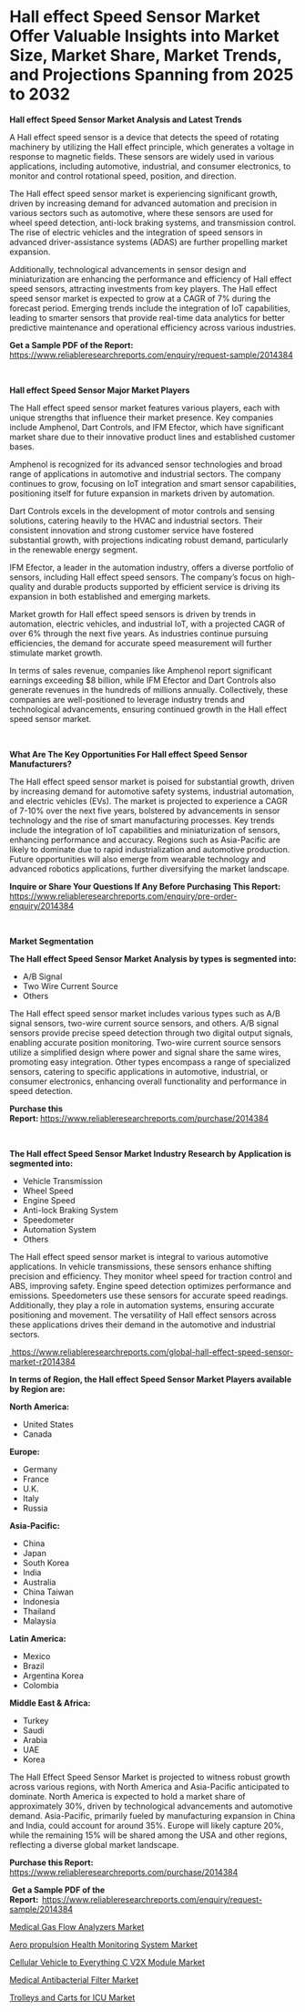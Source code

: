 <p><h1>Hall effect Speed Sensor Market Offer Valuable Insights into Market Size, Market Share, Market Trends, and Projections Spanning from 2025 to 2032</h1></p><p><strong>Hall effect Speed Sensor Market Analysis and Latest Trends</strong></p>
<p><p>A Hall effect speed sensor is a device that detects the speed of rotating machinery by utilizing the Hall effect principle, which generates a voltage in response to magnetic fields. These sensors are widely used in various applications, including automotive, industrial, and consumer electronics, to monitor and control rotational speed, position, and direction.</p><p>The Hall effect speed sensor market is experiencing significant growth, driven by increasing demand for advanced automation and precision in various sectors such as automotive, where these sensors are used for wheel speed detection, anti-lock braking systems, and transmission control. The rise of electric vehicles and the integration of speed sensors in advanced driver-assistance systems (ADAS) are further propelling market expansion.</p><p>Additionally, technological advancements in sensor design and miniaturization are enhancing the performance and efficiency of Hall effect speed sensors, attracting investments from key players. The Hall effect speed sensor market is expected to grow at a CAGR of 7% during the forecast period. Emerging trends include the integration of IoT capabilities, leading to smarter sensors that provide real-time data analytics for better predictive maintenance and operational efficiency across various industries.</p></p>
<p><strong>Get a Sample PDF of the Report:&nbsp;</strong> <a href="https://www.reliableresearchreports.com/enquiry/request-sample/2014384?utm_campaign=12&utm_medium=2&utm_source=Github&utm_content=ia&utm_term=17012025&utm_id=hall-effect-speed-sensor">https://www.reliableresearchreports.com/enquiry/request-sample/2014384</a></p>
<p>&nbsp;</p>
<p><strong>Hall effect Speed Sensor Major Market Players</strong></p>
<p><p>The Hall effect speed sensor market features various players, each with unique strengths that influence their market presence. Key companies include Amphenol, Dart Controls, and IFM Efector, which have significant market share due to their innovative product lines and established customer bases. </p><p>Amphenol is recognized for its advanced sensor technologies and broad range of applications in automotive and industrial sectors. The company continues to grow, focusing on IoT integration and smart sensor capabilities, positioning itself for future expansion in markets driven by automation.</p><p>Dart Controls excels in the development of motor controls and sensing solutions, catering heavily to the HVAC and industrial sectors. Their consistent innovation and strong customer service have fostered substantial growth, with projections indicating robust demand, particularly in the renewable energy segment.</p><p>IFM Efector, a leader in the automation industry, offers a diverse portfolio of sensors, including Hall effect speed sensors. The company’s focus on high-quality and durable products supported by efficient service is driving its expansion in both established and emerging markets.</p><p>Market growth for Hall effect speed sensors is driven by trends in automation, electric vehicles, and industrial IoT, with a projected CAGR of over 6% through the next five years. As industries continue pursuing efficiencies, the demand for accurate speed measurement will further stimulate market growth.</p><p>In terms of sales revenue, companies like Amphenol report significant earnings exceeding $8 billion, while IFM Efector and Dart Controls also generate revenues in the hundreds of millions annually. Collectively, these companies are well-positioned to leverage industry trends and technological advancements, ensuring continued growth in the Hall effect speed sensor market.</p></p>
<p>&nbsp;</p>
<p><strong>What Are The Key Opportunities For Hall effect Speed Sensor Manufacturers?</strong></p>
<p><p>The Hall effect speed sensor market is poised for substantial growth, driven by increasing demand for automotive safety systems, industrial automation, and electric vehicles (EVs). The market is projected to experience a CAGR of 7-10% over the next five years, bolstered by advancements in sensor technology and the rise of smart manufacturing processes. Key trends include the integration of IoT capabilities and miniaturization of sensors, enhancing performance and accuracy. Regions such as Asia-Pacific are likely to dominate due to rapid industrialization and automotive production. Future opportunities will also emerge from wearable technology and advanced robotics applications, further diversifying the market landscape.</p></p>
<p><strong>Inquire or Share Your Questions If Any Before Purchasing This Report:</strong> <a href="https://www.reliableresearchreports.com/enquiry/pre-order-enquiry/2014384?utm_campaign=12&utm_medium=2&utm_source=Github&utm_content=ia&utm_term=17012025&utm_id=hall-effect-speed-sensor">https://www.reliableresearchreports.com/enquiry/pre-order-enquiry/2014384</a></p>
<p>&nbsp;</p>
<p><strong>Market Segmentation</strong></p>
<p><strong>The Hall effect Speed Sensor Market Analysis by types is segmented into:</strong></p>
<p><ul><li>A/B Signal</li><li>Two Wire Current Source</li><li>Others</li></ul></p>
<p><p>The Hall effect speed sensor market includes various types such as A/B signal sensors, two-wire current source sensors, and others. A/B signal sensors provide precise speed detection through two digital output signals, enabling accurate position monitoring. Two-wire current source sensors utilize a simplified design where power and signal share the same wires, promoting easy integration. Other types encompass a range of specialized sensors, catering to specific applications in automotive, industrial, or consumer electronics, enhancing overall functionality and performance in speed detection.</p></p>
<p><strong>Purchase this Report:&nbsp;</strong><a href="https://www.reliableresearchreports.com/purchase/2014384?utm_campaign=12&utm_medium=2&utm_source=Github&utm_content=ia&utm_term=17012025&utm_id=hall-effect-speed-sensor">https://www.reliableresearchreports.com/purchase/2014384</a></p>
<p>&nbsp;</p>
<p><strong>The Hall effect Speed Sensor Market Industry Research by Application is segmented into:</strong></p>
<p><ul><li>Vehicle Transmission</li><li>Wheel Speed</li><li>Engine Speed</li><li>Anti-lock Braking System</li><li>Speedometer</li><li>Automation System</li><li>Others</li></ul></p>
<p><p>The Hall effect speed sensor market is integral to various automotive applications. In vehicle transmissions, these sensors enhance shifting precision and efficiency. They monitor wheel speed for traction control and ABS, improving safety. Engine speed detection optimizes performance and emissions. Speedometers use these sensors for accurate speed readings. Additionally, they play a role in automation systems, ensuring accurate positioning and movement. The versatility of Hall effect sensors across these applications drives their demand in the automotive and industrial sectors.</p></p>
<p><a href="https://www.reliableresearchreports.com/global-hall-effect-speed-sensor-market-r2014384?utm_campaign=12&utm_medium=2&utm_source=Github&utm_content=ia&utm_term=17012025&utm_id=hall-effect-speed-sensor">&nbsp;https://www.reliableresearchreports.com/global-hall-effect-speed-sensor-market-r2014384</a></p>
<p><strong>In terms of Region, the Hall effect Speed Sensor Market Players available by Region are:</strong></p>
<p>
    <p> <strong> North America: </strong>
        <ul>
            <li>United States</li>
            <li>Canada</li>
        </ul>
        </p> 
    <p> <strong> Europe: </strong>
        <ul>
            <li>Germany</li>
            <li>France</li>
            <li>U.K.</li>
            <li>Italy</li>
            <li>Russia</li>
        </ul>
        </p> 
    <p> <strong> Asia-Pacific: </strong>
        <ul>
            <li>China</li>
            <li>Japan</li>
            <li>South Korea</li>
            <li>India</li>
            <li>Australia</li>
            <li>China Taiwan</li>
            <li>Indonesia</li>
            <li>Thailand</li>
            <li>Malaysia</li>
        </ul>
        </p> 
    <p> <strong> Latin America: </strong>
        <ul>
            <li>Mexico</li>
            <li>Brazil</li>
            <li>Argentina Korea</li>
            <li>Colombia</li>
        </ul>
        </p> 
    <p> <strong> Middle East & Africa: </strong>
        <ul>
            <li>Turkey</li>
            <li>Saudi</li>
            <li>Arabia</li>
            <li>UAE</li>
            <li>Korea</li>
        </ul>
    </p>
    </p>
<p><p>The Hall Effect Speed Sensor Market is projected to witness robust growth across various regions, with North America and Asia-Pacific anticipated to dominate. North America is expected to hold a market share of approximately 30%, driven by technological advancements and automotive demand. Asia-Pacific, primarily fueled by manufacturing expansion in China and India, could account for around 35%. Europe will likely capture 20%, while the remaining 15% will be shared among the USA and other regions, reflecting a diverse global market landscape.</p></p>
<p><strong>Purchase this Report: </strong><a href="https://www.reliableresearchreports.com/purchase/2014384?utm_campaign=12&utm_medium=2&utm_source=Github&utm_content=ia&utm_term=17012025&utm_id=hall-effect-speed-sensor">https://www.reliableresearchreports.com/purchase/2014384</a></p>
<p>&nbsp;<strong>Get a Sample PDF of the Report:&nbsp;&nbsp;</strong><a href="https://www.reliableresearchreports.com/enquiry/request-sample/2014384?utm_campaign=12&utm_medium=2&utm_source=Github&utm_content=ia&utm_term=17012025&utm_id=hall-effect-speed-sensor">https://www.reliableresearchreports.com/enquiry/request-sample/2014384</a></p>
<p><strong></strong></p>
<p><p><a href="https://github.com/GenaGaines34/Market-Research-Report-List-1/blob/main/medical-gas-flow-analyzers-market.md?utm_campaign=12&utm_medium=2&utm_source=Github&utm_content=ia&utm_term=17012025&utm_id=hall-effect-speed-sensor">Medical Gas Flow Analyzers Market</a></p><p><a href="https://github.com/ChiragRP21/Market-Research-Report-List-7/blob/main/aero-propulsion-health-monitoring-system-market.md?utm_campaign=12&utm_medium=2&utm_source=Github&utm_content=ia&utm_term=17012025&utm_id=hall-effect-speed-sensor">Aero propulsion Health Monitoring System Market</a></p><p><a href="https://github.com/edacruz6/Market-Research-Report-List-1/blob/main/cellular-vehicle-to-everything-c-v2x-module-market.md?utm_campaign=12&utm_medium=2&utm_source=Github&utm_content=ia&utm_term=17012025&utm_id=hall-effect-speed-sensor">Cellular Vehicle to Everything C V2X Module Market</a></p><p><a href="https://github.com/JakirUddin511/Market-Research-Report-List-1/blob/main/medical-antibacterial-filter-market.md?utm_campaign=12&utm_medium=2&utm_source=Github&utm_content=ia&utm_term=17012025&utm_id=hall-effect-speed-sensor">Medical Antibacterial Filter Market</a></p><p><a href="https://github.com/seanmcma708/Market-Research-Report-List-1/blob/main/trolleys-and-carts-for-icu-market.md?utm_campaign=12&utm_medium=2&utm_source=Github&utm_content=ia&utm_term=17012025&utm_id=hall-effect-speed-sensor">Trolleys and Carts for ICU Market</a></p></p>